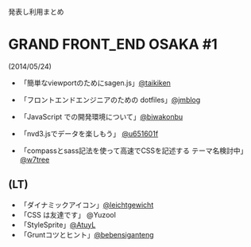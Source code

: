 発表し利用まとめ

# GRAND FRONT_END OSAKA #1

(2014/05/24) 

 - 「簡単なviewportのためにsagen.js」[@taikiken](https://github.com/taikiken)
 - 「フロントエンドエンジニアのための dotfiles」[@jmblog](https://github.com/jmblog)
 - 「JavaScript での開発環境について」[@biwakonbu](https://github.com/biwakonbu)

 - 「nvd3.jsでデータを楽しもう」 [@u651601f](https://github.com/u651601f)
 - 「compassとsass記法を使って高速でCSSを記述する テーマ名検討中」[@w7tree](https://github.com/w7tree)

## (LT)

 - 「ダイナミックアイコン」[@leichtgewicht](https://github.com/leichtgewicht)
 - 「CSS は友達です」 @Yuzool
 - 「StyleSprite」[@AtuyL](https://github.com/AtuyL)
 - 「Gruntコツとヒント」[@bebensiganteng](https://github.com/bebensiganteng)
